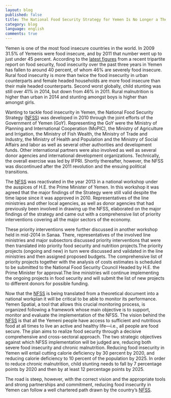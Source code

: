 ```yaml
---
layout: blog
published: false
title: The National Food Security Strategy for Yemen Is No Longer a Theoretical Document
category: blog
language: english
comments: true
---
```


Yemen is one of the most food insecure countries in the world. In 2009 31.5% of Yemenis were food insecure, and by 2011 that number went up to just under 45 percent. According to the [latest figures](http://documents.wfp.org/stellent/groups/public/documents/ena/wfp269771.pdf) from a recent tripartite report on food security, food insecurity over the past three years in Yemen has fallen to around 40 percent, of whom 46% are severely food insecure.  Rural food insecurity is more than twice the food insecurity in urban counterparts and female headed households are more food insecure than their male headed counterparts. Second worst globally, child stunting was still over 41% in 2014, but down from 46% in 2011. Rural malnutrition is higher than urban in 2014 and stunting amongst boys is higher than amongst girls. 


Wanting to tackle food insecurity in Yemen, the National Food Security Strategy ([NFSS](http://www.ifpri.org/sites/default/files/publications/yemennote1en.pdf)) was developed in 2010 through the joint efforts of the Government of Yemen (GoY). Representing the GoY were the Ministry of Planning and International Cooperation (MoPIC), the Ministry of Agriculture and Irrigation, the Ministry of Fish Wealth, the Ministry of Trade and Industry, the Ministry of Health and Population and the Ministry of Social Affairs and labor as well as several other authorities and development funds. Other international partners were also involved as well as several donor agencies and international development organizations. Technically, the overall exercise was led by IFPRI. Shortly thereafter, however, the NFSS was discontinued after the 2011 revolution and the ensuing political transitions. 

The [NFSS](http://www.ifpri.org/sites/default/files/publications/yemennote1en.pdf) was reactivated in the year 2013 in a national workshop under the auspices of H.E. the Prime Minister of Yemen. In this workshop it was agreed that the major findings of the Strategy were still valid despite the time lapse since it was approved in 2010. Representatives of the line ministries and other local agencies, as well as donor agencies that had previously been involved in drawing up the NFSS, elaborated on the major findings of the strategy and came out with a comprehensive list of priority interventions covering all the major sectors of the economy.

These priority interventions were further discussed in another workshop held in mid-2014 in Sanaa. There, representatives of the involved line ministries and major subsectors discussed priority interventions that were then translated into priority food security and nutrition projects.The priority projects (ongoing and new) in turn were discussed and validated in the line ministries and then assigned proposed budgets. The comprehensive list of priority projects together with the analysis of costs estimates is scheduled to be submitted to the National Food Security Council Headed by H.E. the Prime Minister for approval.The line ministries will continue implementing the ongoing projects in food security and will submit the list of new projects to different donors for possible funding. 

Now that the [NFSS](http://www.ifpri.org/sites/default/files/publications/yemennote1en.pdf) is being translated from a theoretical document into a national workplan it will be critical to be able to monitor its performance. Yemen Spatial, a tool that allows this crucial monitoring process, is organized following a framework whose main objective is to support, monitor and evaluate the implementation of the NFSS. The vision behind the [NFSS](http://www.ifpri.org/sites/default/files/publications/yemennote1en.pdf) is that all the Yemeni people have access to sufficient and nutritious food at all times to live an active and healthy life—i.e., all people are food secure. The plan aims to realize food security through a decisive comprehensive and cross-sectoral approach. The two strategic objectives against which NFSS implementation will be judged are, reducing both severe food insecurity and chronic malnutrition. Reducing food insecurity in Yemen will entail cutting calorie deficiency by 30 percent by 2020, and reducing calorie deficiency to 10 percent of the population by 2025. In order to reduce chronic malnutrition, child stunting needs to fall by 7 percentage points by 2020 and then by at least 12 percentage points by 2025. 

The road is steep, however, with the correct vision and the appropriate tools and strong partnerships and commitment, reducing food insecurity in Yemen can follow a well chartered path drawn by the country’s [NFSS](http://www.ifpri.org/sites/default/files/publications/yemennote1en.pdf).

